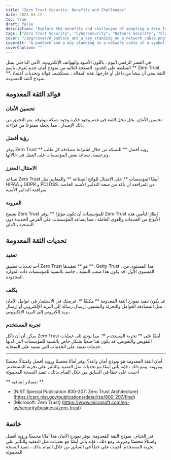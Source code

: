 ```yaml
---
title: "Zero Trust Security: Benefits and Challenges"
date: 2023-03-12
toc: true
draft: false
description: "Explore the benefits and challenges of adopting a Zero Trust security model in today's digital age."
tags: ["Zero Trust Security", "Cybersecurity", "Network Security", "Cloud Security", "Data Protection", "Security Model", "Authentication", "Authorization", "Encryption", "Compliance", "HIPAA", "GDPR", "PCI DSS", "User Experience", "Cost", "Complexity", "Multi-Layered Security", "Visibility", "Flexibility", "Security Breaches"]
cover: "/img/cover/A_padlock_and_a_key_standing_on_a_network_cable.png"
coverAlt: "A padlock and a key standing on a network cable in a symbolic way representing Zero Trust Security."
coverCaption: ""
---
```


 في العصر الرقمي اليوم ، باللون الأسود والهواتف الإلكترونية. الأمن الداخلي يمثل السلطة على الحدود. الصفحة التالية من نموذج أمان جديد يُعرف باسم ** Zero Trust **. الثقة يعني أن ينشأ من داخل أو خارجها. هذه المقالة ، نستكشف فوائد وتحديات اعتماد نموذج الثقة المعدومة.  ## فوائد الثقة المعدومة  ### تحسين الأمان  تحسين الأمان. يحل محل الثقة في عدم وجود فكرة وجود شبكة موثوقة. يتم التحقق من ذلك الإصدار ، مما يجعله ممنوعا من قراءته.  ### رؤية أفضل  يوفر Zero Trust ** رؤية أفضل ** للشبكة من خلال اشتراط مصادقة كل طلب وترخيصه. تساعد بعض المؤسسات على العمل في حالاتها.  ### الامتثال المعزز  تساعد Zero Trust أيضًا المؤسسات ** على الامتثال للوائح الصناعة ** والمعايير مثل HIPAA و GDPR و PCI DSS. من المرافعة أن تأكد من صحة التدابير الأمنية الخاصة بمرافقة التدابير الأمنية.  ### المرونة  يسمح Zero Trust للمؤسسات أن تكون مؤثرًا ** يوفر Zero Trust إطارًا لتأمين هذه الأنواع من الخدمات والقوى العاملة ، مما يساعد المؤسسات على الفرص الجديدة دون التضحية بالأمان.  ## تحديات الثقة المعدومة  ### تعقيد  أحد تحديات تطبيق Zero Trust هو ** تعقيدها **. Getty Trust ، هذا المستوى من المستوى الأول. قد يكون هذا صعب التنفيذ ، خاصة بالنسبة للمؤسسات ذات الموارد المحدودة.  ### يكلف  قد يكون تنفيذ نموذج الثقة المعدومة ** مكلفًا **. فرصتك في الاستثمار في عوامل الأمان ، مثل المصادقة العوامل والتجزئة والتشفير. إرسال رسالة إلى البريد الإلكتروني أو إرسال بريد إلكتروني إلى البريد الإلكتروني.  ### تجربة المستخدم  يمكن أن أن تأكل Zero Trust أيضًا على ** تجربة المستخدم **. مما يؤدي إلى عمليات التفويض والتفويض. قد يكون هذا صعبًا بشكل خاص بالنسبة للمؤسسات التي لديها خدمات تعتمد على الخدمات التي تعتمد على السحابة.  ______  أمان الثقة المعدومة هو نموذج أمان واعد؟ يوفر أمانًا محسنًا ورؤية أفضل وامتثالًا محسنًا ومرونة. ومع ذلك ، فإنه يأتي أيضًا مع تحديات مثل التعقيد والتأثير على تجربة المستخدم. أجيبت على خطأ في السابق من خلال القيام بذلك ، تنفيذ النسخة المحمولة  ** مصادر إضافية: ** - [NIST Special Publication 800-207: Zero Trust Architecture] (https://csrc.nist.gov/publications/detail/sp/800-207/final) - [Microsoft: Zero Trust] (https://www.microsoft.com/en-us/security/business/zero-trust)  ## خاتمة  في الختام ، نموذج الثقة المعدومة. يوفر نموذج الأمان هذا أمانًا محسنًا ورؤية أفضل وامتثالًا محسنًا ومرونة. ومع ذلك ، فإنه يأتي أيضًا مع تحديات مثل التعقيد والتأثير على تجربة المستخدم. أجيبت على خطأ في السابق من خلال القيام بذلك ، تنفيذ النسخة المحمولة